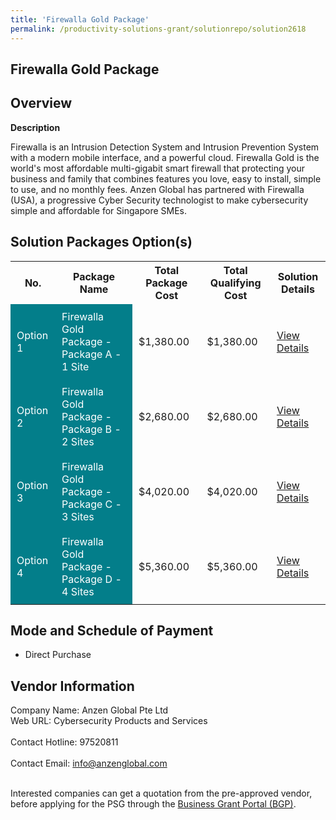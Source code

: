 ```yaml
---
title: 'Firewalla Gold Package'
permalink: /productivity-solutions-grant/solutionrepo/solution2618
---
```


## Firewalla Gold Package

## Overview

**Description**

Firewalla is an Intrusion Detection System and Intrusion Prevention System with a modern mobile interface, and a powerful cloud.  Firewalla Gold is the world's most affordable multi-gigabit smart firewall that protecting your business and family that combines features you love, easy to install, simple to use, and no monthly fees.  Anzen Global has partnered with Firewalla (USA), a progressive Cyber Security technologist to make cybersecurity simple and affordable for Singapore SMEs.

## Solution Packages Option(s)

<table>
<tr>
<th><b>No.</b></th>
<th><b>Package Name</b></th>
<th><b>Total Package Cost</b></th>
<th><b>Total Qualifying Cost</b></th>
<th><b>Solution Details</b></th>
</tr>
<tr>
<td style='padding: 10px; background-color: #037E8A; color: #FFFFFF;'>Option 1</td>
<td style='padding: 10px; background-color: #037E8A; color: #FFFFFF;'>Firewalla Gold Package - Package A - 1 Site</td>
<td style='padding: 10px;'>$1,380.00</td>
<td style='padding: 10px;'>$1,380.00</td>
<td style='padding: 10px;'><a href='https://www.gobusiness.gov.sg/images/psg/Anzen_Global_20200755_Desensitised_Annex_3_Part_1.pdf' target='_blank'>View Details</a></td>
</tr>
<tr>
<td style='padding: 10px; background-color: #037E8A; color: #FFFFFF;'>Option 2</td>
<td style='padding: 10px; background-color: #037E8A; color: #FFFFFF;'>Firewalla Gold Package - Package B - 2 Sites</td>
<td style='padding: 10px;'>$2,680.00</td>
<td style='padding: 10px;'>$2,680.00</td>
<td style='padding: 10px;'><a href='https://www.gobusiness.gov.sg/images/psg/Anzen_Global_20200755_Desensitised_Annex_3_Part_2.pdf' target='_blank'>View Details</a></td>
</tr>
<tr>
<td style='padding: 10px; background-color: #037E8A; color: #FFFFFF;'>Option 3</td>
<td style='padding: 10px; background-color: #037E8A; color: #FFFFFF;'>Firewalla Gold Package - Package C - 3 Sites</td>
<td style='padding: 10px;'>$4,020.00</td>
<td style='padding: 10px;'>$4,020.00</td>
<td style='padding: 10px;'><a href='https://www.gobusiness.gov.sg/images/psg/Anzen_Global_20200755_Desensitised_Annex_3_Part_3.pdf' target='_blank'>View Details</a></td>
</tr>
<tr>
<td style='padding: 10px; background-color: #037E8A; color: #FFFFFF;'>Option 4</td>
<td style='padding: 10px; background-color: #037E8A; color: #FFFFFF;'>Firewalla Gold Package - Package D - 4 Sites</td>
<td style='padding: 10px;'>$5,360.00</td>
<td style='padding: 10px;'>$5,360.00</td>
<td style='padding: 10px;'><a href='https://www.gobusiness.gov.sg/images/psg/Anzen_Global_20200755_Desensitised_Annex_3_Part_4.pdf' target='_blank'>View Details</a></td>
</tr>
</table>

## Mode and Schedule of Payment

 - Direct Purchase

## Vendor Information

 Company Name: Anzen Global Pte Ltd<br>Web URL: Cybersecurity Products and Services <br><br>Contact Hotline: 97520811 <br><br>Contact Email: info@anzenglobal.com <br><br>

Interested companies can get a quotation from the pre-approved vendor, before applying for the PSG through the <a href='https://www.businessgrants.gov.sg/' target='_blank' rel='noopener'>Business Grant Portal (BGP)</a>.

<script src="/jquery/resize-tables.js"></script>
